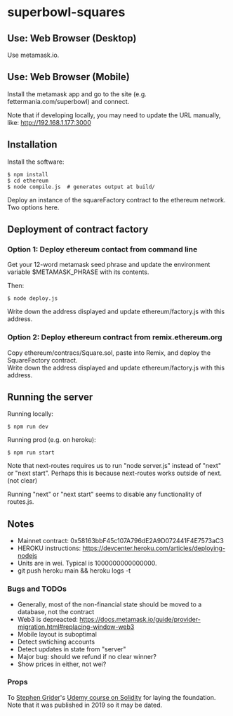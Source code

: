 # superbowl-squares

## Use: Web Browser (Desktop)

Use metamask.io.

## Use: Web Browser (Mobile)

Install the metamask app and go to the site (e.g. fettermania.com/superbowl) and connect.

Note that if developing locally, you may need to update the URL manually, like:
http://192.168.1.177:3000

## Installation

Install the software:

	$ npm install
	$ cd ethereum
	$ node compile.js  # generates output at build/
 
Deploy an instance of the squareFactory contract to the ethereum network.  Two options here.

## Deployment of contract factory


### Option 1: Deploy ethereum contact from command line

Get your 12-word metamask seed phrase and update the environment 
variable $METAMASK_PHRASE with its contents.  

Then: 

	$ node deploy.js

Write down the address displayed and update ethereum/factory.js with this address.

### Option 2: Deploy ethereum contract from remix.ethereum.org

Copy ethereum/contracs/Square.sol, paste into Remix, and deploy the SquareFactory contract.  
Write down the address displayed and update ethereum/factory.js with this address.


## Running the server

Running locally:

    $ npm run dev

Running prod (e.g. on heroku):

    $ npm run start

Note that next-routes requires us to run "node server.js" instead of "next" or "next start".
Perhaps this is because next-routes works outside of next. (not clear)

Running "next" or "next start" seems to disable any functionality of routes.js.


## Notes

- Mainnet contract: 0x58163bbF45c107A796dE2A9D072441F4E7573aC3
- HEROKU instructions: https://devcenter.heroku.com/articles/deploying-nodejs
- Units are in wei.  Typical is 1000000000000000.
- git push heroku main && heroku logs -t

### Bugs and TODOs

- Generally, most of the non-financial state should be moved to a database, not the contract
- Web3 is depreacted: https://docs.metamask.io/guide/provider-migration.html#replacing-window-web3
- Mobile layout is suboptimal
- Detect swtiching accounts
- Detect updates in state from "server" 
- Major bug: should we refund if no clear winner?
- Show prices in either, not wei?

### Props

To <a href="https://github.com/StephenGrider/">Stephen Grider</a>'s <a href="https://www.udemy.com/course-dashboard-redirect/?course_id=1466612">Udemy course on Solidity</a> for laying the foundation.  Note that it was published in 2019 so it may be dated.
